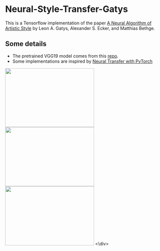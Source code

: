 # Neural-Style-Transfer-Gatys
This is a Tensorflow implementation of the paper [A Neural Algorithm of Artistic Style](https://arxiv.org/pdf/1508.06576.pdf) by Leon A. Gatys, Alexander S. Ecker, and Matthias Bethge. 

## Some details

* The pretrained VGG19 model comes from this [repo](https://github.com/machrisaa/tensorflow-vgg).  
* Some implementations are inspired by [Neural Transfer with PyTorch](https://pytorch.org/tutorials/advanced/neural_style_tutorial.html)  

<div>
<img src="https://github.com/VainF/Neural-Style-Transfer-Gatys/blob/master/content_img.jpg" width="284.8" height="189.6">
<img src="https://github.com/VainF/Neural-Style-Transfer-Gatys/blob/master/out_2600.jpg" width="284.8" height="189.6">
<img src="https://github.com/VainF/Neural-Style-Transfer-Gatys/blob/master/style_img.jpg" width="284.8" height="189.6">
<\div>

